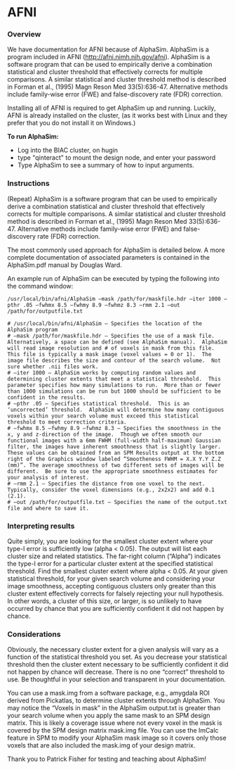 # AFNI

### Overview

We have documentation for AFNI because of AlphaSim.  AlphaSim is a program included in AFNI (http://afni.nimh.nih.gov/afni). AlphaSim is a software program that can be used to empirically derive a combination statistical and cluster threshold that effectively corrects for multiple comparisons.  A similar statistical and cluster threshold method is described in Forman et al., (1995) Magn Reson Med 33(5):636-47.  Alternative methods include family-wise error (FWE) and false-discovery rate (FDR) correction.  

Installing all of AFNI is required to get AlphaSim up and running.  Luckily, AFNI is already installed on the cluster, (as it works best with Linux and they prefer that you do not install it on Windows.)

**To run AlphaSim:** 
  * Log into the BIAC cluster, on hugin
  * type "qinteract" to mount the design node, and enter your password
  * Type AlphaSim to see a summary of how to input arguments.

### Instructions

(Repeat) AlphaSim is a software program that can be used to empirically derive a combination statistical and cluster threshold that effectively corrects for multiple comparisons.  A similar statistical and cluster threshold method is described in Forman et al., (1995) Magn Reson Med 33(5):636-47.  Alternative methods include family-wise error (FWE) and false-discovery rate (FDR) correction. 

The most commonly used approach for AlphaSim is detailed below.  A more complete documentation of associated parameters is contained in the AlphaSim.pdf manual by Douglas Ward. 

An example run of AlphaSim can be executed by typing the following into the command window: 

```
/usr/local/bin/afni/AlphaSim –mask /path/for/maskfile.hdr –iter 1000 –pthr .05 –fwhmx 8.5 –fwhmy 8.9 –fwhmz 8.3 –rmm 2.1 –out /path/for/outputfile.txt 

# /usr/local/bin/afni/AlphaSim – Specifies the location of the AlphaSim program 
# –mask /path/for/maskfile.hdr – Specifies the use of a mask file.  Alternatively, a space can be defined (see AlphaSim manual).  AlphaSim will read image resolution and # of voxels in mask from this file.  This file is typically a mask image (voxel values = 0 or 1).  The image file describes the size and contour of the search volume.  Not sure whether .nii files work. 
# –iter 1000 – AlphaSim works by computing random values and determining cluster extents that meet a statistical threshold.  This parameter specifies how many simulations to run.  More than or fewer than 1000 simulations can be run but 1000 should be sufficient to be confident in the results. 
# –pthr .05 – Specifies statistical threshold.  This is an ‘uncorrected’ threshold.  AlphaSim will determine how many contiguous voxels within your search volume must exceed this statistical threshold to meet correction criteria. 
# –fwhmx 8.5 –fwhmy 8.9 –fwhmz 8.3 – Specifies the smoothness in the x, y and z-direction of the image.  Though we often smooth our functional images with a 6mm FWHM (full-width half-maximum) Gaussian filter, the images have inherent smoothness that is slightly larger.  These values can be obtained from an SPM Results output at the bottom right of the Graphics window labeled “Smootheness FWHM = X.X Y.Y Z.Z (mm)”. The average smoothness of two different sets of images will be different.  Be sure to use the appropriate smoothness estimates for your analysis of interest. 
# –rmm 2.1 – Specifies the distance from one voxel to the next.  Typically, consider the voxel dimensions (e.g., 2x2x2) and add 0.1 (2.1). 
# –out /path/for/outputfile.txt – Specifies the name of the output.txt file and where to save it. 
```

### Interpreting results
Quite simply, you are looking for the smallest cluster extent where your type-I error is sufficiently low (alpha < 0.05).  The output will list each cluster size and related statistics.  The far-right column (“Alpha”) indicates the type-I error for a particular cluster extent at the specified statistical threshold.  Find the smallest cluster extent where alpha < 0.05.  At your given statistical threshold, for your given search volume and considering your image smoothness, accepting contiguous clusters only greater than this cluster extent effectively corrects for falsely rejecting your null hypothesis.  In other words, a cluster of this size, or larger, is so unlikely to have occurred by chance that you are sufficiently confident it did not happen by chance. 

### Considerations

Obviously, the necessary cluster extent for a given analysis will vary as a function of the statistical threshold you set.  As you decrease your statistical threshold then the cluster extent necessary to be sufficiently confident it did not happen by chance will decrease.  There is no one “correct” threshold to use.  Be thoughtful in your selection and transparent in your documentation. 

You can use a mask.img from a software package, e.g., amygdala ROI derived from Pickatlas, to determine cluster extents through AlphaSim.  You may notice the “Voxels in mask” in the AlphaSim output.txt is greater than your search volume when you apply the same mask to an SPM design matrix.  This is likely a coverage issue where not every voxel in the mask is covered by the SPM design matrix mask.img file.  You can use the ImCalc feature in SPM to modify your AlphaSim mask image so it covers only those voxels that are also included the mask.img of your design matrix.

Thank you to Patrick Fisher for testing and teaching about AlphaSim!
